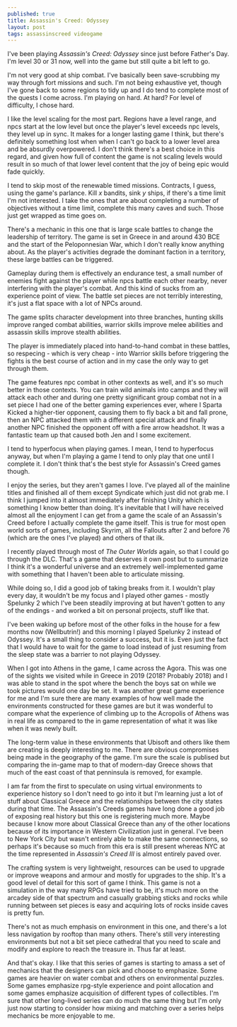 ```yaml
---
published: true
title: Assassin's Creed: Odyssey
layout: post
tags: assassinscreed videogame
---
```

I've been playing _Assassin's Creed: Odyssey_ since just before Father's Day. I'm level 30 or 31 now, well into the game but still quite a bit left to go.

I'm not very good at ship combat. I've basically been save-scrubbing my way through fort missions and such. I'm not being exhaustive yet, though I've gone back to some regions to tidy up and I do tend to complete most of the quests I come across. I'm playing on hard. At hard? For level of difficulty, I chose hard. 

I like the level scaling for the most part. Regions have a level range, and npcs start at the low level but once the player's level exceeds npc levels, they level up in sync. It makes for a longer lasting game I think, but there's definitely something lost when when I can't go back to a lower level area and be absurdly overpowered. I don't think there's a best choice in this regard, and given how full of content the game is not scaling levels would result in so much of that lower level content that the joy of being epic would fade quickly.

I tend to skip most of the renewable timed missions. Contracts, I guess, using the game's parlance. Kill _x_ bandits, sink _y_ ships, if there's a time limit I'm not interested. I take the ones that are about completing a number of objectives without a time limit, complete this many caves and such. Those just get wrapped as time goes on.

There's a mechanic in this one that is large scale battles to change the leadership of territory. The game is set in Greece in and around 430 BCE and the start of the Peloponnesian War, which I don't really know anything about. As the player's activities degrade the dominant faction in a territory, these large battles can be triggered. 

Gameplay during them is effectively an endurance test, a small number of enemies fight against the player while npcs battle each other nearby, never interfering with the player's combat. And this kind of sucks from an experience point of view. The battle set pieces are not terribly interesting, it's just a flat space with a lot of NPCs around.

The game splits character development into three branches, hunting skills improve ranged combat abilities, warrior skills improve melee abilities and assassin skills improve stealth abilities. 

The player is immediately placed into hand-to-hand combat in these battles, so respecing - which is very cheap - into Warrior skills before triggering the fights is the best course of action and in my case the only way to get through them. 

The game features npc combat in other contexts as well, and it's so much better in those contexts. You can train wild animals into camps and they will attack each other and during one pretty significant group combat not in a set piece I had one of the better gaming experiences ever, where I Sparta Kicked a higher-tier opponent, causing them to fly back a bit and fall prone, then an NPC attacked them with a different special attack and finally another NPC finished the opponent off with a fire arrow headshot. It was a fantastic team up that caused both Jen and I some excitement.

I tend to hyperfocus when playing games. I mean, I tend to hyperfocus anyway, but when I'm playing a game I tend to only play that one until I complete it. I don't think that's the best style for Assassin's Creed games though.

I enjoy the series, but they aren't games I love. I've played all of the mainline titles and finished all of them except Syndicate which just did not grab me. I think I jumped into it almost immediately after finishing Unity which is something I know better than doing. It's inevitable that I will have received almost all the enjoyment I can get from a game the scale of an Assassin's Creed before I actually complete the game itself. This is true for most open world sorts of games, including Skyrim, all the Fallouts after 2 and before 76 (which are the ones I've played) and others of that ilk. 

I recently played through most of _The Outer Worlds_ again, so that I could go through the DLC. That's a game that deserves it own post but to summarize I think it's a wonderful universe and an extremely well-implemented game with something that I haven't been able to articulate missing. 

While doing so, I did a good job of taking breaks from it. I wouldn't play every day, it wouldn't be my focus and I played other games - mostly Spelunky 2 which I've been steadily improving at but haven't gotten to any of the endings - and worked a bit on personal projects, stuff like that. 

I've been waking up before most of the other folks in the house for a few months now (Wellbutrin!) and this morning I played Spelunky 2 instead of Odyssey. It's a small thing to consider a success, but it is. Even just the fact that I would have to wait for the game to load instead of just resuming from the sleep state was a barrier to not playing Odyssey.

When I got into Athens in the game, I came across the Agora. This was one of the sights we visited while in Greece in 2019 (2018? Probably 2018) and I was able to stand in the spot where the bench the boys sat on while we took pictures would one day be set. It was another great game experience for me and I'm sure there are many examples of how well made the environments constructed for these games are but it was wonderful to compare what the experience of climbing up to the Acropolis of Athens was in real life as compared to the in game representation of what it was like when it was newly built. 

The long-term value in these environments that Ubisoft and others like them are creating is deeply interesting to me. There are obvious compromises being made in the geography of the game. I'm sure the scale is publised but comparing the in-game map to that of modern-day Greece shows that much of the east coast of that penninsula is removed, for example. 

I am far from the first to speculate on using virtual environments to experience history so I don't need to go into it but I'm learning just a lot of stuff about Classical Greece and the relationships between the city states during that time. The Assassin's Creeds games have long done a good job of exposing real history but this one is registering much more. Maybe because I know more about Classical Greece than any of the other locations because of its importance in Western Civilization just in general. I've been to New York City but wasn't entirely able to make the same connections, so perhaps it's because so much from this era is still present whereas NYC at the time represented in _Assassin's Creed III_ is almost entirely paved over.

The crafting system is very lightweight, resources can be used to upgrade or improve weapons and armour and mostly for upgrades to the ship. It's a good level of detail for this sort of game I think. This game is not a simulation in the way many RPGs have tried to be, it's much more on the arcadey side of that spectrum and casually grabbing sticks and rocks while running between set pieces is easy and acquiring lots of rocks inside caves is pretty fun. 

There's not as much emphasis on environment in this one, and there's a lot less navigation by rooftop than many others. There's still very interesting environments but not a bit set piece cathedral that you need to scale and modify and explore to reach the treasure in. Thus far at least. 

And that's okay. I like that this series of games is starting to amass a set of mechanics that the designers can pick and choose to emphasize. Some games are heavier on water combat and others on environmental puzzles. Some games emphasize rpg-style experience and point allocation and some games emphasize acquisition of different types of collectibles. I'm sure that other long-lived series can do much the same thing but I'm only just now starting to consider how mixing and matching over a series helps mechanics be more enjoyable to me.